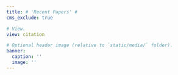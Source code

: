 ```yaml
---
title: # 'Recent Papers' #
cms_exclude: true

# View.
view: citation

# Optional header image (relative to `static/media/` folder).
banner:
  caption: ''
  image: ''
---
```

